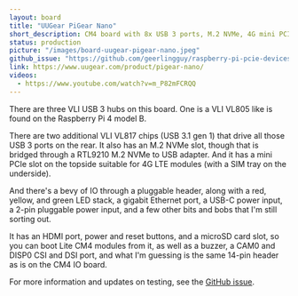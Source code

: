 ```yaml
---
layout: board
title: "UUGear PiGear Nano"
short_description: CM4 board with 8x USB 3 ports, M.2 NVMe, 4G mini PCIe, industrial IO, and more.
status: production
picture: "/images/board-uugear-pigear-nano.jpeg"
github_issue: "https://github.com/geerlingguy/raspberry-pi-pcie-devices/issues/365"
link: https://www.uugear.com/product/pigear-nano/
videos:
  - https://www.youtube.com/watch?v=m_P82mFCRQQ
---
```

There are three VLI USB 3 hubs on this board. One is a VLI VL805 like is found on the Raspberry Pi 4 model B.

There are two additional VLI VL817 chips (USB 3.1 gen 1) that drive all those USB 3 ports on the rear. It also has an M.2 NVMe slot, though that is bridged through a RTL9210 M.2 NVMe to USB adapter. And it has a mini PCIe slot on the topside suitable for 4G LTE modules (with a SIM tray on the underside).

And there's a bevy of IO through a pluggable header, along with a red, yellow, and green LED stack, a gigabit Ethernet port, a USB-C power input, a 2-pin pluggable power input, and a few other bits and bobs that I'm still sorting out.

It has an HDMI port, power and reset buttons, and a microSD card slot, so you can boot Lite CM4 modules from it, as well as a buzzer, a CAM0 and DISP0 CSI and DSI port, and what I'm guessing is the same 14-pin header as is on the CM4 IO board.

For more information and updates on testing, see the [GitHub issue](https://github.com/geerlingguy/raspberry-pi-pcie-devices/issues/365).
